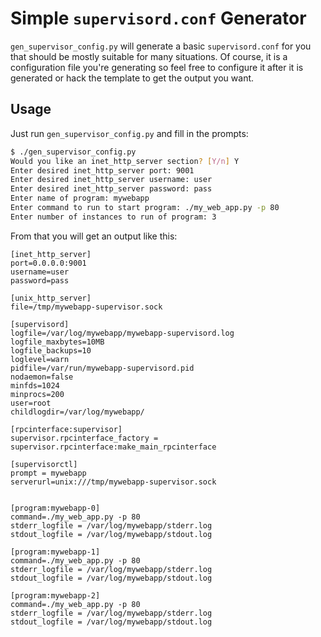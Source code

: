 Simple `supervisord.conf` Generator
===========================

`gen_supervisor_config.py` will generate a basic `supervisord.conf` for you that should be mostly suitable for many situations. Of course, it is a configuration file you're generating so feel free to configure it after it is generated or hack the template to get the output you want.

## Usage

Just run `gen_supervisor_config.py` and fill in the prompts:

```bash
$ ./gen_supervisor_config.py
Would you like an inet_http_server section? [Y/n] Y
Enter desired inet_http_server port: 9001
Enter desired inet_http_server username: user
Enter desired inet_http_server password: pass
Enter name of program: mywebapp
Enter command to run to start program: ./my_web_app.py -p 80
Enter number of instances to run of program: 3
```

From that you will get an output like this:

```
[inet_http_server]
port=0.0.0.0:9001
username=user
password=pass

[unix_http_server]
file=/tmp/mywebapp-supervisor.sock

[supervisord]
logfile=/var/log/mywebapp/mywebapp-supervisord.log
logfile_maxbytes=10MB
logfile_backups=10
loglevel=warn
pidfile=/var/run/mywebapp-supervisord.pid
nodaemon=false
minfds=1024
minprocs=200
user=root
childlogdir=/var/log/mywebapp/

[rpcinterface:supervisor]
supervisor.rpcinterface_factory = supervisor.rpcinterface:make_main_rpcinterface

[supervisorctl]
prompt = mywebapp
serverurl=unix:///tmp/mywebapp-supervisor.sock


[program:mywebapp-0]
command=./my_web_app.py -p 80
stderr_logfile = /var/log/mywebapp/stderr.log
stdout_logfile = /var/log/mywebapp/stdout.log

[program:mywebapp-1]
command=./my_web_app.py -p 80
stderr_logfile = /var/log/mywebapp/stderr.log
stdout_logfile = /var/log/mywebapp/stdout.log

[program:mywebapp-2]
command=./my_web_app.py -p 80
stderr_logfile = /var/log/mywebapp/stderr.log
stdout_logfile = /var/log/mywebapp/stdout.log
```
